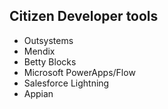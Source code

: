 
## Citizen Developer tools

- Outsystems
- Mendix
- Betty Blocks
- Microsoft PowerApps/Flow
- Salesforce Lightning
- Appian